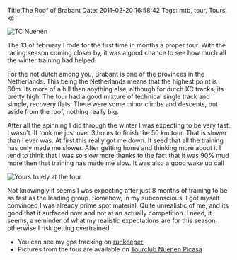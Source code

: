 Title:The Roof of Brabant
Date: 2011-02-20 16:58:42
Tags: mtb, tour, Tours, xc

![TC Nuenen](/static/images/TCNuenen.gif)

The 13 of february I rode for the first time in months a proper tour. With the
racing season coming closer by, it was a good chance to see how much all the
winter training had helped.

For the not dutch among you, Brabant is one of the provinces in the
Netherlands. This being the Netherlands means that the highest point is 60m.
Its more of a hill then anything else, although for dutch XC tracks, its
pretty high. The tour had a good mixture of technical single track and simple,
recovery flats. There were some minor climbs and descents, but aside from the
roof, nothing really big.

After all the spinning I did through the winter I was expecting to be very
fast. I wasn't. It took me just over 3 hours to finish the 50 km tour. That is
slower than I ever was. At first this really got me down. It seed that all the
training has only made me slower. After getting home and thinking more about
it I tend to think that I was so slow more thanks to the fact that it was 90%
mud more then that training has made me slow. It was also a good wake up call

![Yours truely at the tour](/static/images/IMG_5132.jpg)

Not knowingly it seems I was expecting after just 8 months of training to be
as fast as the leading group. Somehow, in my subconscious, I got myself
convinced I was already prime spot material. Quite unrealistic of me, and its
good that it surfaced now and not at an actually competition. I need, it
seems, a reminder of what my realistic expectations are for this season,
otherwise I risk getting overtrained.

  * You can see my gps tracking on [runkeeper](http://runkeeper.com/user/kfir/activity/25849834)
  * Pictures from the tour are available on [Tourclub Nuenen Picasa](https://picasaweb.google.com/mediaTCN/2011FebrDakVBrabant#)

